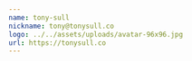 ```yaml
---
name: tony-sull
nickname: tony@tonysull.co
logo: ../../assets/uploads/avatar-96x96.jpg
url: https://tonysull.co
---
```

